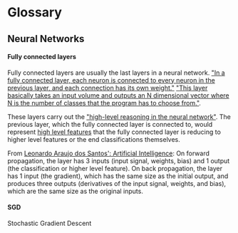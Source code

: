 # Glossary

## Neural Networks

#### Fully connected layers

Fully connected layers are usually the last layers in a neural network. ["In a fully connected layer, each neuron is connected to every neuron in the previous layer, and each connection has its own weight."](https://www.reddit.com/r/MachineLearning/comments/3yy7ko/what_is_the_difference_between_a_fullyconnected/cyhsdqd/) ["This layer basically takes an input volume and outputs an N dimensional vector where N is the number of classes that the program has to choose from."](https://adeshpande3.github.io/adeshpande3.github.io/A-Beginner%27s-Guide-To-Understanding-Convolutional-Neural-Networks/).

These layers carry out the ["high-level reasoning in the neural network"](https://en.wikipedia.org/wiki/Convolutional_neural_network#Fully_connected_layer). The previous layer, which the fully connected layer is connected to, would represent [high level features](https://adeshpande3.github.io/adeshpande3.github.io/A-Beginner%27s-Guide-To-Understanding-Convolutional-Neural-Networks/) that the fully connected layer is reducing to higher level features or the end classifications themselves.

From [Leonardo Araujo dos Santos': Artificial Intelligence](https://leonardoaraujosantos.gitbooks.io/artificial-inteligence/content/fc_layer.html): On forward propagation, the layer has 3 inputs (input signal, weights, bias) and 1 output (the classification or higher level feature). On back propagation, the layer has 1 input (the gradient), which has the same size as the initial output, and produces three outputs (derivatives of the input signal, weights, and bias), which are the same size as the original inputs.

#### SGD

Stochastic Gradient Descent
